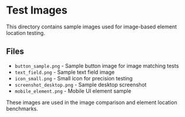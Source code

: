 # Test Images

This directory contains sample images used for image-based element location testing.

## Files

- `button_sample.png` - Sample button image for image matching tests
- `text_field.png` - Sample text field image
- `icon_small.png` - Small icon for precision testing
- `screenshot_desktop.png` - Sample desktop screenshot
- `mobile_element.png` - Mobile UI element sample

These images are used in the image comparison and element location benchmarks.
